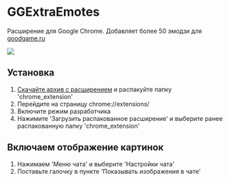 # GGExtraEmotes
Расширение для Google Chrome. Добавляет более 50 эмодзи для <a href=https://goodgame.ru/>goodgame.ru</a>  
  
<img  src="https://s1ye.github.io/GGExtraEmotes/preview.png">  

## Установка  
1. <a href="https://github.com/S1ye/GGExtraEmotes/archive/refs/heads/main.zip">Скачайте архив с расширением</a> и распакуйте папку 'chrome_extension'
2. Перейдите на страницу chrome://extensions/  
3. Включите режим разработчика  
4. Нажимите 'Загрузить распакованное расширение' и выберите ранее распакованную папку 'chrome_extension'

## Включаем отображение картинок  
1. Нажимаем 'Меню чата' и выберите 'Настройки чата'
2. Поставьте галочку в пункте 'Показывать изображения в чате'  

